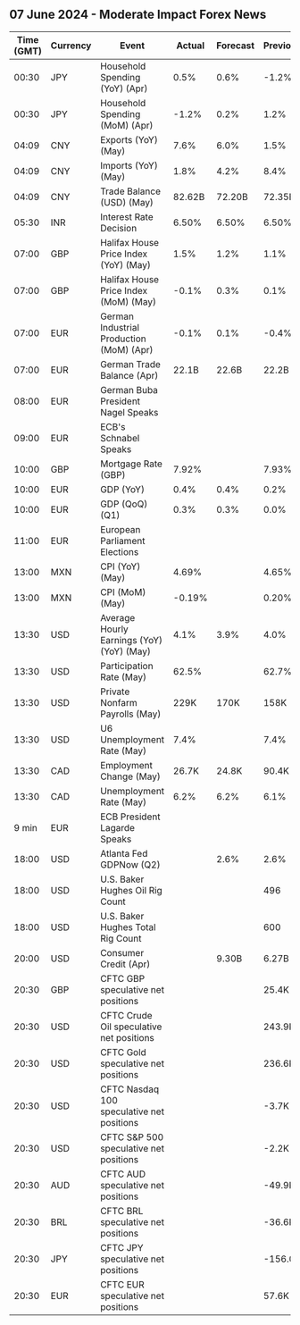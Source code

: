 ## 07 June 2024 - Moderate Impact Forex News

| Time (GMT) | Currency | Event | Actual | Forecast | Previous |
|------|----------|-------|--------|----------|----------|
| 00:30 | JPY | Household Spending (YoY) (Apr) | 0.5% | 0.6% | -1.2% |
| 00:30 | JPY | Household Spending (MoM) (Apr) | -1.2% | 0.2% | 1.2% |
| 04:09 | CNY | Exports (YoY) (May) | 7.6% | 6.0% | 1.5% |
| 04:09 | CNY | Imports (YoY) (May) | 1.8% | 4.2% | 8.4% |
| 04:09 | CNY | Trade Balance (USD) (May) | 82.62B | 72.20B | 72.35B |
| 05:30 | INR | Interest Rate Decision | 6.50% | 6.50% | 6.50% |
| 07:00 | GBP | Halifax House Price Index (YoY) (May) | 1.5% | 1.2% | 1.1% |
| 07:00 | GBP | Halifax House Price Index (MoM) (May) | -0.1% | 0.3% | 0.1% |
| 07:00 | EUR | German Industrial Production (MoM) (Apr) | -0.1% | 0.1% | -0.4% |
| 07:00 | EUR | German Trade Balance (Apr) | 22.1B | 22.6B | 22.2B |
| 08:00 | EUR | German Buba President Nagel Speaks |  |  |  |
| 09:00 | EUR | ECB's Schnabel Speaks |  |  |  |
| 10:00 | GBP | Mortgage Rate (GBP) | 7.92% |  | 7.93% |
| 10:00 | EUR | GDP (YoY) | 0.4% | 0.4% | 0.2% |
| 10:00 | EUR | GDP (QoQ) (Q1) | 0.3% | 0.3% | 0.0% |
| 11:00 | EUR | European Parliament Elections |  |  |  |
| 13:00 | MXN | CPI (YoY) (May) | 4.69% |  | 4.65% |
| 13:00 | MXN | CPI (MoM) (May) | -0.19% |  | 0.20% |
| 13:30 | USD | Average Hourly Earnings (YoY) (YoY) (May) | 4.1% | 3.9% | 4.0% |
| 13:30 | USD | Participation Rate (May) | 62.5% |  | 62.7% |
| 13:30 | USD | Private Nonfarm Payrolls (May) | 229K | 170K | 158K |
| 13:30 | USD | U6 Unemployment Rate (May) | 7.4% |  | 7.4% |
| 13:30 | CAD | Employment Change (May) | 26.7K | 24.8K | 90.4K |
| 13:30 | CAD | Unemployment Rate (May) | 6.2% | 6.2% | 6.1% |
| 9 min | EUR | ECB President Lagarde Speaks |  |  |  |
| 18:00 | USD | Atlanta Fed GDPNow (Q2) |  | 2.6% | 2.6% |
| 18:00 | USD | U.S. Baker Hughes Oil Rig Count |  |  | 496 |
| 18:00 | USD | U.S. Baker Hughes Total Rig Count |  |  | 600 |
| 20:00 | USD | Consumer Credit (Apr) |  | 9.30B | 6.27B |
| 20:30 | GBP | CFTC GBP speculative net positions |  |  | 25.4K |
| 20:30 | USD | CFTC Crude Oil speculative net positions |  |  | 243.9K |
| 20:30 | USD | CFTC Gold speculative net positions |  |  | 236.6K |
| 20:30 | USD | CFTC Nasdaq 100 speculative net positions |  |  | -3.7K |
| 20:30 | USD | CFTC S&P 500 speculative net positions |  |  | -2.2K |
| 20:30 | AUD | CFTC AUD speculative net positions |  |  | -49.9K |
| 20:30 | BRL | CFTC BRL speculative net positions |  |  | -36.6K |
| 20:30 | JPY | CFTC JPY speculative net positions |  |  | -156.0K |
| 20:30 | EUR | CFTC EUR speculative net positions |  |  | 57.6K |
